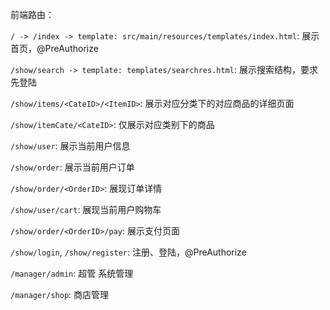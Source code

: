 前端路由：

`/ -> /index -> template: src/main/resources/templates/index.html`: 展示首页，@PreAuthorize

`/show/search -> template: templates/searchres.html`: 展示搜索结构，要求先登陆

`/show/items/<CateID>/<ItemID>`: 展示对应分类下的对应商品的详细页面

`/show/itemCate/<CateID>`: 仅展示对应类别下的商品

`/show/user`: 展示当前用户信息

`/show/order`: 展示当前用户订单

`/show/order/<OrderID>`: 展现订单详情

`/show/user/cart`: 展现当前用户购物车

`/show/order/<OrderID>/pay`: 展示支付页面

`/show/login`, `/show/register`: 注册、登陆，@PreAuthorize

`/manager/admin`: 超管 系统管理

`/manager/shop`: 商店管理

